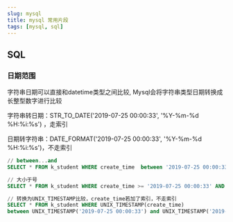 ```yaml
---
slug: mysql
title: mysql 常用片段
tags: [mysql, sql]
---
```


## SQL

### 日期范围

字符串日期可以直接和datetime类型之间比较, Mysql会将字符串类型日期转换成长整型数字进行比较

字符串转日期：STR_TO_DATE('2019-07-25 00:00:33', '%Y-%m-%d %H:%i:%s')  ，走索引

日期转字符串：DATE_FORMAT('2019-07-25 00:00:33', '%Y-%m-%d %H:%i:%s')，不走索引

```sql
// between...and
SELECT * FROM k_student WHERE create_time  between '2019-07-25 00:00:33' and '2019-07-25 00:54:33'

// 大小于号
SELECT * FROM k_student WHERE create_time >= '2019-07-25 00:00:33' AND create_time <= '2019-07-25 00:54:32'

// 转换为UNIX_TIMESTAMP比较，create_time若加了索引，不走索引
SELECT * FROM k_student WHERE UNIX_TIMESTAMP(create_time) 
between UNIX_TIMESTAMP('2019-07-25 00:00:33') and UNIX_TIMESTAMP('2019-07-25 00:54:33')
```

